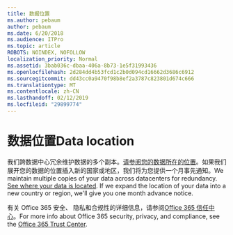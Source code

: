 ```yaml
---
title: 数据位置
ms.author: pebaum
author: pebaum
ms.date: 6/20/2018
ms.audience: ITPro
ms.topic: article
ROBOTS: NOINDEX, NOFOLLOW
localization_priority: Normal
ms.assetid: 3bab036c-dbaa-406a-8b73-1e5f31993436
ms.openlocfilehash: 2d284dd4b53fcd1c2b0d094cd16662d3686c6912
ms.sourcegitcommit: dd43cc0a9470f98b8ef2a3787c823801d674c666
ms.translationtype: MT
ms.contentlocale: zh-CN
ms.lasthandoff: 02/12/2019
ms.locfileid: "29899774"
---
```

# <a name="data-location"></a><span data-ttu-id="53ec1-102">数据位置</span><span class="sxs-lookup"><span data-stu-id="53ec1-102">Data location</span></span>

<span data-ttu-id="53ec1-p101">我们跨数据中心冗余维护数据的多个副本。[请参阅您的数据所在的位置](https://office.com/datamaps)。如果我们展开您的数据的位置插入新的国家或地区，我们将为您提供一个月事先通知。</span><span class="sxs-lookup"><span data-stu-id="53ec1-p101">We maintain multiple copies of your data across datacenters for redundancy. [See where your data is located](https://office.com/datamaps). If we expand the location of your data into a new country or region, we'll give you one month advance notice.</span></span>
  
<span data-ttu-id="53ec1-106">有关 Office 365 安全、 隐私和合规性的详细信息，请参阅[Office 365 信任中心](https://products.office.com/business/office-365-trust-center-welcome)。</span><span class="sxs-lookup"><span data-stu-id="53ec1-106">For more info about Office 365 security, privacy, and compliance, see the [Office 365 Trust Center](https://products.office.com/business/office-365-trust-center-welcome).</span></span> 
  


